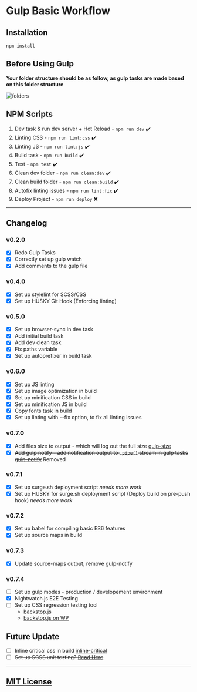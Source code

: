 # Gulp Basic Workflow

## Installation

```
npm install
```

## Before Using Gulp

**__Your folder structure should be as follow, as gulp tasks are made based on this folder structure__**

![folders](https://i.imgur.com/7GY1ihH.png "folders")

## NPM Scripts

1. Dev task & run dev server + Hot Reload - ```npm run dev``` ✔️
3. Linting CSS - ```npm run lint:css``` ✔️
4. Linting JS - ```npm run lint:js``` ✔️
5. Build task - ```npm run build``` ✔️
6. Test - ```npm test``` ✔️
7. Clean dev folder - ```npm run clean:dev``` ✔️
8. Clean build folder - ```npm run clean:build``` ✔️
9. Autofix linting issues - ```npm run lint:fix``` ️✔️
10. Deploy Project - ```npm run deploy``` ❌

---

## Changelog

### v0.2.0
- [x] Redo Gulp Tasks
- [x] Correctly set up gulp watch
- [x] Add comments to the gulp file

### v0.4.0
- [x] Set up stylelint for SCSS/CSS
- [x] Set up HUSKY Git Hook (Enforcing linting)

### v0.5.0
- [x] Set up browser-sync in dev task
- [x] Add initial build task
- [x] Add dev clean task
- [x] Fix paths variable
- [x] Set up autoprefixer in build task

### v0.6.0
- [x] Set up JS linting
- [x] Set up image optimization in build
- [x] Set up minification CSS in build
- [x] Set up minification JS in build
- [x] Copy fonts task in build
- [x] Set up linting with --fix option, to fix all linting issues

### v0.7.0
- [x] Add files size to output - which will log out the full size [gulp-size](https://www.npmjs.com/package/gulp-size)
- [x] ~~Add gulp notify - add notification output to ```.pipe()``` stream in gulp tasks [gulp-notify](https://www.npmjs.com/package/gulp-notify)~~ Removed

### v0.7.1
- [x] Set up surge.sh deployment script *needs more work*
- [x] Set up HUSKY for surge.sh deployment script (Deploy build on pre-push hook) *needs more work*

### v0.7.2
- [x] Set up babel for compiling basic ES6 features
- [x] Set up source maps in build

### v0.7.3
- [x] Update source-maps output, remove gulp-notify

### v0.7.4
- [ ] Set up gulp modes - production / developement environment
- [x] Nightwatch.js E2E Testing
- [ ] Set up CSS regression testing tool
  - [backstop.js](https://github.com/garris/BackstopJS)
  - [backstop.js on WP](https://www.christoflee.co.uk/backstopjs-a-beginners-guide-to-testing-in-wordpress/)

## Future Update

- [ ] Inline critical css in build [inline-critical](https://github.com/addyosmani/critical)
- [ ] ~~Set up SCSS unit testing? [Read Here](https://seesparkbox.com/foundry/how_and_why_we_unit_test_our_sass)~~
---
## [MIT License](LICENSE.md)
